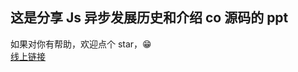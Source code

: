 ## 这是分享 Js 异步发展历史和介绍 co 源码的 ppt

如果对你有帮助，欢迎点个 star，😁<br>
[线上链接](https://imtaotao.github.io/co-share)
